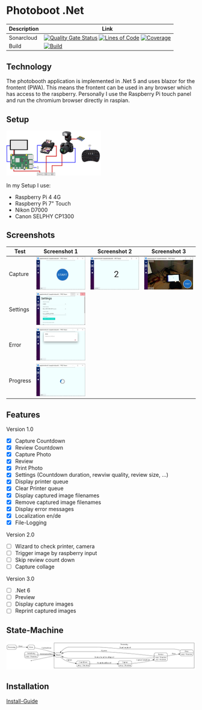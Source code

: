 # Photoboot .Net

|Description      |Link        |
|-----------------|------------|
|Sonarcloud       |[![Quality Gate Status](https://sonarcloud.io/api/project_badges/measure?project=epsmae_photo-booth-dot-net&metric=alert_status)](https://sonarcloud.io/dashboard?id=epsmae_photo-booth-dot-net) [![Lines of Code](https://sonarcloud.io/api/project_badges/measure?project=epsmae_photo-booth-dot-net&metric=ncloc)](https://sonarcloud.io/dashboard?id=epsmae_photo-booth-dot-net) [![Coverage](https://sonarcloud.io/api/project_badges/measure?project=epsmae_photo-booth-dot-net&metric=coverage)](https://sonarcloud.io/dashboard?id=epsmae_photo-booth-dot-net)|
|Build            |[![Build](https://github.com/epsmae/photo-booth-dot-net/actions/workflows/integration_build.yml/badge.svg?branch=master)](https://github.com/epsmae/photo-booth-dot-net/actions/workflows/integration_build.yml)|


## Technology

The photobooth application is implemented in .Net 5 and uses blazor for the frontent (PWA).
This means the frontent can be used in any browser which has access to the raspberry.
Personally I use the Raspberry Pi touch panel and run the chromium browser directly in raspian.

## Setup

<img src="doc/setup.png" width="50%" />

In my Setup I use:

* Raspberry Pi 4 4G
* Raspberry Pi 7" Touch
* Nikon D7000
* Canon SELPHY CP1300

## Screenshots

|Test    |Screenshot 1|Screenshot 2|Screenshot 3|
---------|------------|------------|------------|
|Capture |![Ready](doc/screenshot_capture_ready.JPG)|![CountDown](doc/screenshot_count_down.JPG)|![Review](doc/screenshot_review.JPG)|
|Settings|![Settings](doc/screenshot_settings.JPG)|
|Error   |![Error](doc/screenshot_error.JPG)|
|Progress|![Progress](doc/screenshot_in_progress.JPG)|


## Features

Version 1.0

- [x] Capture Countdown
- [x] Review Countdown
- [x] Capture Photo
- [x] Review
- [x] Print Photo
- [x] Settings (Countdown duration, rewviw quality, review size, ...)
- [x] Display printer queue
- [x] Clear Printer queue
- [x] Display captured image filenames
- [x] Remove captured image filenames
- [x] Display error messages
- [x] Localization en/de
- [x] File-Logging

Version 2.0

- [ ] Wizard to check printer, camera
- [ ] Trigger image by raspberry input
- [ ] Skip review count down
- [ ] Capture collage

Version 3.0

- [ ] .Net 6
- [ ] Preview
- [ ] Display capture images
- [ ] Reprint captured images

## State-Machine

![Settings](doc/workflow_controller.png)

## Installation

[Install-Guide](doc/Install.md)
